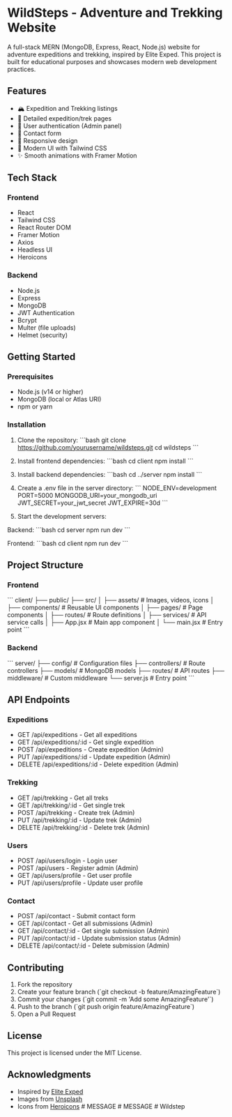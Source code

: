 # WildSteps - Adventure and Trekking Website

A full-stack MERN (MongoDB, Express, React, Node.js) website for adventure expeditions and trekking, inspired by Elite Exped. This project is built for educational purposes and showcases modern web development practices.

## Features

- 🏔️ Expedition and Trekking listings
- 🎯 Detailed expedition/trek pages
- 👤 User authentication (Admin panel)
- 📝 Contact form
- 📱 Responsive design
- 🎨 Modern UI with Tailwind CSS
- ✨ Smooth animations with Framer Motion

## Tech Stack

### Frontend
- React
- Tailwind CSS
- React Router DOM
- Framer Motion
- Axios
- Headless UI
- Heroicons

### Backend
- Node.js
- Express
- MongoDB
- JWT Authentication
- Bcrypt
- Multer (file uploads)
- Helmet (security)

## Getting Started

### Prerequisites
- Node.js (v14 or higher)
- MongoDB (local or Atlas URI)
- npm or yarn

### Installation

1. Clone the repository:
\`\`\`bash
git clone https://github.com/yourusername/wildsteps.git
cd wildsteps
\`\`\`

2. Install frontend dependencies:
\`\`\`bash
cd client
npm install
\`\`\`

3. Install backend dependencies:
\`\`\`bash
cd ../server
npm install
\`\`\`

4. Create a .env file in the server directory:
\`\`\`
NODE_ENV=development
PORT=5000
MONGODB_URI=your_mongodb_uri
JWT_SECRET=your_jwt_secret
JWT_EXPIRE=30d
\`\`\`

5. Start the development servers:

Backend:
\`\`\`bash
cd server
npm run dev
\`\`\`

Frontend:
\`\`\`bash
cd client
npm run dev
\`\`\`

## Project Structure

### Frontend
\`\`\`
client/
├── public/
├── src/
│   ├── assets/          # Images, videos, icons
│   ├── components/      # Reusable UI components
│   ├── pages/          # Page components
│   ├── routes/         # Route definitions
│   ├── services/       # API service calls
│   ├── App.jsx         # Main app component
│   └── main.jsx        # Entry point
\`\`\`

### Backend
\`\`\`
server/
├── config/            # Configuration files
├── controllers/       # Route controllers
├── models/           # MongoDB models
├── routes/           # API routes
├── middleware/       # Custom middleware
└── server.js         # Entry point
\`\`\`

## API Endpoints

### Expeditions
- GET /api/expeditions - Get all expeditions
- GET /api/expeditions/:id - Get single expedition
- POST /api/expeditions - Create expedition (Admin)
- PUT /api/expeditions/:id - Update expedition (Admin)
- DELETE /api/expeditions/:id - Delete expedition (Admin)

### Trekking
- GET /api/trekking - Get all treks
- GET /api/trekking/:id - Get single trek
- POST /api/trekking - Create trek (Admin)
- PUT /api/trekking/:id - Update trek (Admin)
- DELETE /api/trekking/:id - Delete trek (Admin)

### Users
- POST /api/users/login - Login user
- POST /api/users - Register admin (Admin)
- GET /api/users/profile - Get user profile
- PUT /api/users/profile - Update user profile

### Contact
- POST /api/contact - Submit contact form
- GET /api/contact - Get all submissions (Admin)
- GET /api/contact/:id - Get single submission (Admin)
- PUT /api/contact/:id - Update submission status (Admin)
- DELETE /api/contact/:id - Delete submission (Admin)

## Contributing

1. Fork the repository
2. Create your feature branch (\`git checkout -b feature/AmazingFeature\`)
3. Commit your changes (\`git commit -m 'Add some AmazingFeature'\`)
4. Push to the branch (\`git push origin feature/AmazingFeature\`)
5. Open a Pull Request

## License

This project is licensed under the MIT License.

## Acknowledgments

- Inspired by [Elite Exped](https://www.eliteexped.com)
- Images from [Unsplash](https://unsplash.com)
- Icons from [Heroicons](https://heroicons.com) #   M E S S A G E  
 #   M E S S A G E  
 #   W i l d s t e p  
 